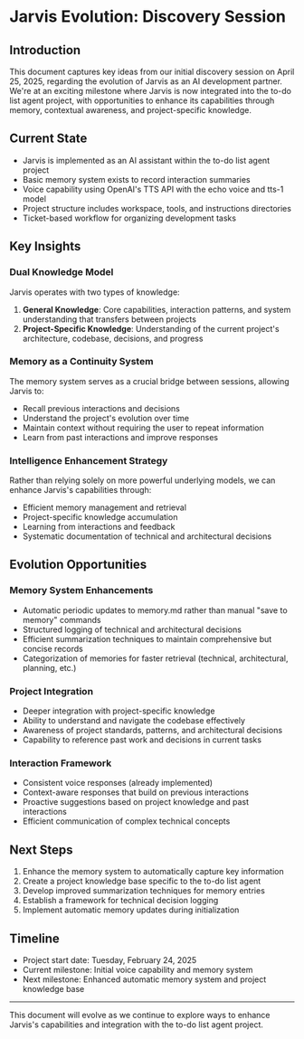 # Jarvis Evolution: Discovery Session

## Introduction

This document captures key ideas from our initial discovery session on April 25, 2025, regarding the evolution of Jarvis as an AI development partner. We're at an exciting milestone where Jarvis is now integrated into the to-do list agent project, with opportunities to enhance its capabilities through memory, contextual awareness, and project-specific knowledge.

## Current State

- Jarvis is implemented as an AI assistant within the to-do list agent project
- Basic memory system exists to record interaction summaries
- Voice capability using OpenAI's TTS API with the echo voice and tts-1 model
- Project structure includes workspace, tools, and instructions directories
- Ticket-based workflow for organizing development tasks

## Key Insights

### Dual Knowledge Model

Jarvis operates with two types of knowledge:
1. **General Knowledge**: Core capabilities, interaction patterns, and system understanding that transfers between projects
2. **Project-Specific Knowledge**: Understanding of the current project's architecture, codebase, decisions, and progress

### Memory as a Continuity System

The memory system serves as a crucial bridge between sessions, allowing Jarvis to:
- Recall previous interactions and decisions
- Understand the project's evolution over time
- Maintain context without requiring the user to repeat information
- Learn from past interactions and improve responses

### Intelligence Enhancement Strategy

Rather than relying solely on more powerful underlying models, we can enhance Jarvis's capabilities through:
- Efficient memory management and retrieval
- Project-specific knowledge accumulation
- Learning from interactions and feedback
- Systematic documentation of technical and architectural decisions

## Evolution Opportunities

### Memory System Enhancements

- Automatic periodic updates to memory.md rather than manual "save to memory" commands
- Structured logging of technical and architectural decisions
- Efficient summarization techniques to maintain comprehensive but concise records
- Categorization of memories for faster retrieval (technical, architectural, planning, etc.)

### Project Integration

- Deeper integration with project-specific knowledge
- Ability to understand and navigate the codebase effectively
- Awareness of project standards, patterns, and architectural decisions
- Capability to reference past work and decisions in current tasks

### Interaction Framework

- Consistent voice responses (already implemented)
- Context-aware responses that build on previous interactions
- Proactive suggestions based on project knowledge and past interactions
- Efficient communication of complex technical concepts

## Next Steps

1. Enhance the memory system to automatically capture key information
2. Create a project knowledge base specific to the to-do list agent
3. Develop improved summarization techniques for memory entries
4. Establish a framework for technical decision logging
5. Implement automatic memory updates during initialization

## Timeline

- Project start date: Tuesday, February 24, 2025
- Current milestone: Initial voice capability and memory system
- Next milestone: Enhanced automatic memory system and project knowledge base

---

This document will evolve as we continue to explore ways to enhance Jarvis's capabilities and integration with the to-do list agent project. 
